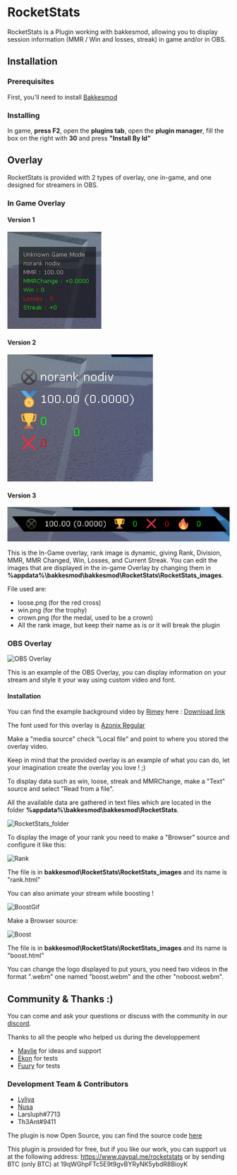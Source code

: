 # RocketStats

RocketStats is a Plugin working with bakkesmod, allowing you to display session information (MMR / Win and losses, streak) in game and/or in OBS.

## Installation

### Prerequisites
First, you'll need to install [Bakkesmod](https://www.bakkesmod.com/)

### Installing
In game, **press F2**, open the **plugins tab**, open the **plugin manager**, fill the box on the right with **30** and press **"Install By Id"**

## Overlay
RocketStats is provided with 2 types of overlay, one in-game, and one designed for streamers in OBS.

### In Game Overlay

#### Version 1

![Version 1](/ReadMe_images/v1.png)

#### Version 2

![Version 2](/ReadMe_images/v2.png)

#### Version 3

![Version 3](/ReadMe_images/v3.png)

This is the In-Game overlay, rank image is dynamic, giving Rank, Division, MMR, MMR Changed, Win, Losses, and Current Streak. You can edit the images that are displayed in the in-game Overlay by changing them in **%appdata%\bakkesmod\bakkesmod\RocketStats\RocketStats_images**.

File used are:
- loose.png (for the red cross)
- win.png (for the trophy)
- crown.png (for the medal, used to be a crown)
- All the rank image, but keep their name as is or it will break the plugin

### OBS Overlay
![OBS Overlay](https://media.discordapp.net/attachments/593431328209371170/593803857448927232/tweet1.png)

This is an example of the OBS Overlay, you can display information on your stream and style it your way using custom video and font.

#### Installation
You can find the example background video by [Rimey](https://twitter.com/Rimey_) here : [Download link](https://drive.google.com/file/d/15ye_Iq-1lK_dkQKQvk_Ia5EwbTNEiViG/view?usp=sharing)

The font used for this overlay is [Azonix Regular](https://www.dafont.com/azonix.font)

Make a "media source" check "Local file" and point to where you stored the overlay video.

Keep in mind that the provided overlay is an example of what you can do, let your imagination create the overlay you love ! ;)

To display data such as win, loose, streak and MMRChange, make a "Text" source and select "Read from a file".

All the available data are gathered in text files which are located in the folder **%appdata%\bakkesmod\bakkesmod\RocketStats**.

![RocketStats_folder](https://cdn.discordapp.com/attachments/681760010392436836/764024258510454794/JIbl4j.png)

To display the image of your rank you need to make a "Browser" source and configure it like this:

![Rank](https://cdn.discordapp.com/attachments/681760010392436836/764024258443477002/wzE_RR.png)

The file is in **bakkesmod\RocketStats\RocketStats_images** and its name is "rank.html"

You can also animate your stream while boosting !

![BoostGif](https://cdn.discordapp.com/attachments/593431328209371170/600786830341832854/M1q6g5.gif)

Make a Browser source:

![Boost](https://cdn.discordapp.com/attachments/681760010392436836/764024263471923210/FkrpCU.png)

The file is in **bakkesmod\RocketStats\RocketStats_images** and its name is "boost.html"

You can change the logo displayed to put yours, you need two videos in the format ".webm" one named "boost.webm" and the other "noboost.webm".

## Community & Thanks :)

You can come and ask your questions or discuss with the community in our [discord](https://discord.gg/weBCBE4).

Thanks to all the people who helped us during the developpement

- [Maylie](https://www.twitch.tv/Maylie_tv) for ideas and support
- [Ekon](https://www.twitch.tv/ekonrl) for tests
- [Fuury](https://www.twitch.tv/FuuRy_Off) for tests

### Development Team & Contributors
- [Lyliya](https://twitter.com/Lyliiya)
- [Nusa](https://twitter.com/NuSa_yt)
- Larsluph#7713
- Th3Ant#9411

The plugin is now Open Source, you can find the source code [here](https://github.com/Lyliya/RocketStats)

This plugin is provided for free, but if you like our work, you can support us at the following address: https://www.paypal.me/rocketstats or by sending BTC (only BTC) at 19qWGhpFTc5E9t9gvBYRyNK5ybdR8BioyK
